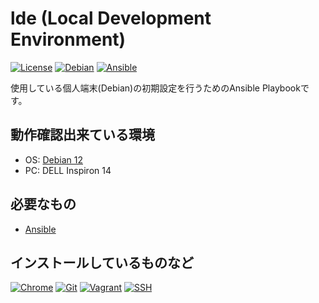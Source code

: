 # lde (Local Development Environment)

[![License](https://img.shields.io/badge/License-Apache_2.0-blue.svg?logo=Apache)](/LICENSE)
[![Debian](https://img.shields.io/badge/OS-Debian_12-red.svg?logo=Debian)](https://www.debian.or.jp/)
[![Ansible](https://img.shields.io/badge/-Ansible-red.svg?logo=Ansible)](https://www.ansible.com/)

使用している個人端末(Debian)の初期設定を行うためのAnsible Playbookです。

## 動作確認出来ている環境

* OS: [Debian 12](https://www.debian.or.jp/)
* PC: DELL Inspiron 14

## 必要なもの

* [Ansible](https://www.ansible.com/)

## インストールしているものなど

[![Chrome](https://img.shields.io/badge/WebBrowser-Chrome-white.svg?logo=Chrome)](https://www.google.com/intl/ja_jp/chrome/)
[![Git](https://img.shields.io/badge/Tool-Git-red.svg?logo=Git)](https://git-scm.com/)
[![Vagrant](https://img.shields.io/badge/Tool-Vagrant-blue.svg?logo=Vagrant)](https://www.vagrantup.com/)
[![SSH](https://img.shields.io/badge/Tool-SSH-blue.svg?logo=SSH)](https://wiki.debian.org/SSH)
